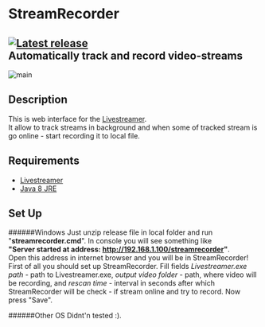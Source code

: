 StreamRecorder
===
[![Latest release][badge-release]][Releases]  
**Automatically track and record video-streams**
---

![main][main]

## Description
This is web interface for the [Livestreamer][Livestreamer].  
It allow to track streams in background and when some of tracked stream is go online - start recording it to local file.


## Requirements
* [Livestreamer][Livestreamer]
* [Java 8 JRE][Java]


## Set Up
######Windows
Just unzip release file in local folder and run "**streamrecorder.cmd**". In console you will see something like  
**"Server started at address: http://192.168.1.100/streamrecorder"**.  
Open this address in internet browser and you will be in StreamRecorder!  
First of all you should set up StreamRecorder. Fill fields *Livestreamer.exe path* - path to Livestreamer.exe, *output video folder* - path, where video will be recording, and *rescan time* - interval in seconds after which StreamRecorder will be check - if stream online and try to record. Now press "Save".

######Other OS
Didnt'n tested :).


  [Livestreamer]: https://github.com/chrippa/livestreamer "Livestreamer"
  [Main]: https://cloud.githubusercontent.com/assets/8672252/8512412/adab8230-2349-11e5-93bc-5fd7263508fd.png
  [Releases]: https://github.com/Rexee/StreamRecorder/releases "Releases"
  [Java]: https://java.com/download "Java"
  [badge-release]: https://img.shields.io/badge/Release-1.01-green.svg "Latest release"
